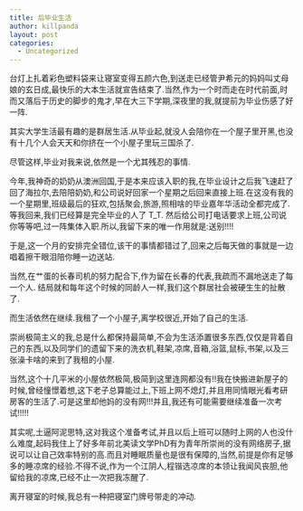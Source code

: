 ```yaml
---
title: 后毕业生活
author: killpanda
layout: post
categories:
  - Uncategorized
---
```

台灯上扎着彩色塑料袋来让寝室变得五颜六色,到送走已经管尹希元的妈妈叫丈母娘的玄日成,最快乐的大本生活就宣告结束了.当然,作为一个时而走在时代前面,时而又落后于历史的脚步的鬼才,早在大三下学期,深夜里的我,就提前为毕业伤感了好一阵.

其实大学生活最有趣的是群居生活.从毕业起,就没人会陪你在一个屋子里开黑,也没有十几个人会天天和你挤在一个小屋子里玩三国杀了.

尽管这样,毕业对我来说,依然是一个尤其残忍的事情.

今年,我神奇的奶奶从澳洲回国,于是本来应该入职的我,在毕业设计之后我飞速赶了回了海拉尔,去陪陪奶奶,和公司说好回家一个星期之后回来直接上班.在这没有我的一个星期里,班级最后的狂欢,包括聚会,旅游,照相啥的毕业嘉年华活动全都完成了.等我回来,我们已经算是完全毕业的人了 T_T. 然后给公司打电话要求上班,公司说你等等吧,过一阵集体入职.所以,我留下来的唯一作用就是:送别!!!!

于是,这一个月的安排完全错位,该干的事情都错过了,回来之后每天做的事就是一边唱着擦干眼泪陪你睡一边送站.

当然,在艹蛋的长春司机的努力配合下,作为留在长春的代表,我疏而不漏地送走了每一个人. 结局就和每年这个时候的同龄人一样,我们这个群居社会被硬生生的扯散了.

而生活依然在继续.我租了一个小屋子,离学校很近,开始了自己的生活.

崇尚极简主义的我,总是什么都保持最简单,不会为生活添置很多东西,仅仅是背着自己的东西,以及同学们的遗留下来的洗衣机,鞋架,凉席,音箱,浴篮,鼠标,书架,以及三张澡卡啥的来到了我租的小屋.

当然,这个十几平米的小屋依然极简,极简到这里连网都没有!!我在快搬进新屋子的时候,曾经憧憬着想,这下老子总算能过上,下班上网不熄灯,并且用同情眼光看考研房客的生活了.可是这里却他妈的没有网!!!并且,我还有可能需要继续准备一次考试!!!!!

其实呢,土逼阿泥思特,这对我这个准备考试,并且以后上班可以随时上网的人也没什么难度,起码我住上了好多年前北美读文学PhD有为青年所崇尚的没有网络房子,据说可以让自己效率特别的高.而且对睡眠质量也是很有保障的,当然,前提是你有足够多的睡凉席的经验.不得不说,作为一个江阴人,程锴选凉席的本领让我闻风丧胆,他留给我的凉席,已经不止一次把我冻醒了.

离开寝室的时候,我总有一种把寝室门牌号带走的冲动.

